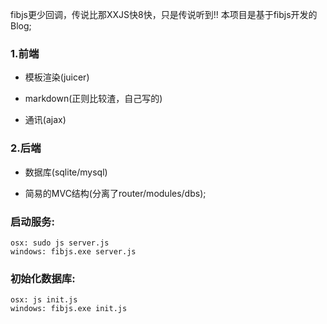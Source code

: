 fibjs更少回调，传说比那XXJS快8快，只是传说听到!!
本项目是基于fibjs开发的Blog;

### 1.前端

- 模板渲染(juicer)

- markdown(正则比较渣，自己写的)

- 通讯(ajax)

### 2.后端

- 数据库(sqlite/mysql)

- 简易的MVC结构(分离了router/modules/dbs);


### 启动服务:
```
osx: sudo js server.js
windows: fibjs.exe server.js
```

### 初始化数据库:
```
osx: js init.js
windows: fibjs.exe init.js
```